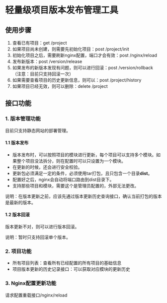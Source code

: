 # 轻量级项目版本发布管理工具

## 使用步骤

1. 查看已有项目：get /project
2. 如果项目尚未创建，则需要先初始化项目：post /project/init
3. 初始化项目之后，需要刷新nginx配置，端口才会有效：post /nginx/reload
4. 发布新版本：post /version/release
5. 如果发布的新版本发现有问题，则可以进行回滚：post /version/rollback （注意：目前只支持回滚一次）
6. 如果需要查看项目的历史更新信息，则可以：post /project/history
7. 如果项目已经无效，则可以删除：delete /project

## 接口功能

### 1. 版本管理功能

目前只支持静态网站的部署管理。

#### 1.1 版本发布

- 版本发布时，可以按照项目的模块进行更新，每个项目可以支持多个模块。如果整个项目没法拆分，则在配置时可以只设置为一个模块。
- 在更新的时候，还会进行安全校验。
- 更新包必须满足一定的条件，必须使用tar打包，且只包含一个目录**dist**。
- 配置好之后，nginx会自动将端口路由到dist目录下。
- 支持那些项目和模块，需要这个是管理员配置的，外部无法更改。

说明：在版本更新之前，应该先通过版本更新历史查询接口，确认当前打包的版本是最新的版本。

#### 1.2 版本回滚

版本更新不对，则可以进行版本回滚。

说明：暂时只支持回滚单个版本。

### 2. 项目功能

- 所有项目列表：查看所有已经配置的所有项目的基础信息
- 项目版本更新的历史记录接口：可以获取对应模块的更新历史

### 3. Nginx配置更新功能

请求配置重载接口/nginx/reload
